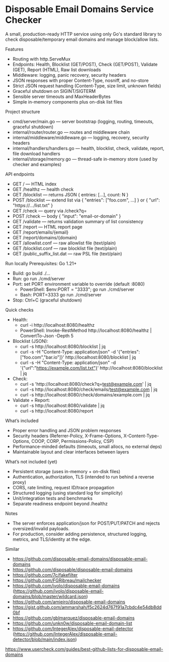 # Disposable Email Domains Service Checker

A small, production-ready HTTP service using only Go's standard library to check disposable/temporary email domains and manage block/allow lists.

Features
- Routing with http.ServeMux
- Endpoints: Health, Blocklist (GET/POST), Check (GET/POST), Validate (GET), Report (HTML), Raw list downloads
- Middleware: logging, panic recovery, security headers
- JSON responses with proper Content-Type, nosniff, and no-store
- Strict JSON request handling (Content-Type, size limit, unknown fields)
- Graceful shutdown on SIGINT/SIGTERM
- Sensible server timeouts and MaxHeaderBytes
- Simple in-memory components plus on-disk list files

Project structure
- cmd/server/main.go — server bootstrap (logging, routing, timeouts, graceful shutdown)
- internal/router/router.go — routes and middleware chain
- internal/middleware/middleware.go — logging, recovery, security headers
- internal/handlers/handlers.go — health, blocklist, check, validate, report, file download handlers
- internal/storage/memory.go — thread-safe in-memory store (used by checker and examples)

API endpoints
- GET  /            — HTML index
- GET  /healthz     — health check
- GET  /blocklist   — returns JSON { entries: [...], count: N }
- POST /blocklist   — extend list via { "entries": ["foo.com", ...] } or { "url": "https://.../list.txt" }
- GET  /check       — query via /check?q=<email-or-domain>
- POST /check       — body { "input": "email-or-domain" }
- GET  /validate    — returns validation summary of list consistency
- GET  /report      — HTML report page
- GET  /report/emails/{email}
- GET  /report/domains/{domain}
- GET  /allowlist.conf            — raw allowlist file (text/plain)
- GET  /blocklist.conf            — raw blocklist file (text/plain)
- GET  /public_suffix_list.dat    — raw PSL file (text/plain)

Run locally
Prerequisites: Go 1.21+

- Build: go build ./...
- Run:   go run ./cmd/server
- Port:  set PORT environment variable to override (default :8080)
  - PowerShell: $env:PORT = "3333"; go run ./cmd/server
  - Bash:       PORT=3333 go run ./cmd/server
- Stop:  Ctrl+C (graceful shutdown)

Quick checks
- Health:
  - curl -i http://localhost:8080/healthz
  - PowerShell: Invoke-RestMethod http://localhost:8080/healthz | ConvertTo-Json -Depth 5
- Blocklist (JSON):
  - curl -s http://localhost:8080/blocklist | jq
  - curl -s -H "Content-Type: application/json" -d '{"entries":["foo.com","bar.io"]}' http://localhost:8080/blocklist | jq
  - curl -s -H "Content-Type: application/json" -d '{"url":"https://example.com/list.txt"}' http://localhost:8080/blocklist | jq
- Check:
  - curl -s 'http://localhost:8080/check?q=test@example.com' | jq
  - curl -s http://localhost:8080/check/emails/test@example.com | jq
  - curl -s http://localhost:8080/check/domains/example.com | jq
- Validate + Report:
  - curl -s http://localhost:8080/validate | jq
  - curl -s http://localhost:8080/report

What’s included
- Proper error handling and JSON problem responses
- Security headers (Referrer-Policy, X-Frame-Options, X-Content-Type-Options, COOP, CORP, Permissions-Policy, CSP)
- Performance-minded defaults (timeouts, small allocs, no external deps)
- Maintainable layout and clear interfaces between layers

What’s not included (yet)
- Persistent storage (uses in-memory + on-disk files)
- Authentication, authorization, TLS (intended to run behind a reverse proxy)
- CORS, rate limiting, request ID/trace propagation
- Structured logging (using standard log for simplicity)
- Unit/integration tests and benchmarks
- Separate readiness endpoint beyond /healthz

Notes
- The server enforces application/json for POST/PUT/PATCH and rejects oversized/invalid payloads.
- For production, consider adding persistence, structured logging, metrics, and TLS/identity at the edge.

Similar
- https://github.com/disposable-email-domains/disposable-email-domains
- https://github.com/disposable/disposable-email-domains
- https://github.com/7c/fakefilter
- https://github.com/FGRibreau/mailchecker
- https://github.com/ivolo/disposable-email-domains (https://github.com/ivolo/disposable-email-domains/blob/master/wildcard.json)
- https://github.com/amieiro/disposable-email-domains
- https://gist.github.com/ammarshah/f5c2624d767f91a7cbdc4e54db8dd0bf
- https://github.com/gblmarquez/disposable-email-domains
- https://github.com/unkn0w/disposable-email-domain-list
- https://github.com/IntegerAlex/disposable-email-detector (https://github.com/IntegerAlex/disposable-email-detector/blob/main/index.json)

https://www.usercheck.com/guides/best-github-lists-for-disposable-email-domains
